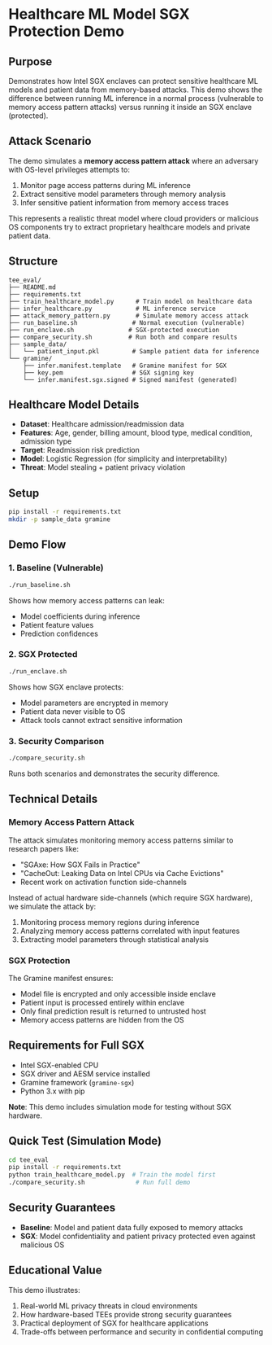 # Healthcare ML Model SGX Protection Demo

## Purpose
Demonstrates how Intel SGX enclaves can protect sensitive healthcare ML models and patient data from memory-based attacks. This demo shows the difference between running ML inference in a normal process (vulnerable to memory access pattern attacks) versus running it inside an SGX enclave (protected).

## Attack Scenario
The demo simulates a **memory access pattern attack** where an adversary with OS-level privileges attempts to:
1. Monitor page access patterns during ML inference
2. Extract sensitive model parameters through memory analysis
3. Infer sensitive patient information from memory access traces

This represents a realistic threat model where cloud providers or malicious OS components try to extract proprietary healthcare models and private patient data.

## Structure
```
tee_eval/
├── README.md
├── requirements.txt
├── train_healthcare_model.py      # Train model on healthcare data
├── infer_healthcare.py            # ML inference service
├── attack_memory_pattern.py       # Simulate memory access attack
├── run_baseline.sh               # Normal execution (vulnerable)
├── run_enclave.sh               # SGX-protected execution
├── compare_security.sh          # Run both and compare results
├── sample_data/
│   └── patient_input.pkl         # Sample patient data for inference
└── gramine/
    ├── infer.manifest.template   # Gramine manifest for SGX
    ├── key.pem                   # SGX signing key
    └── infer.manifest.sgx.signed # Signed manifest (generated)
```

## Healthcare Model Details
- **Dataset**: Healthcare admission/readmission data
- **Features**: Age, gender, billing amount, blood type, medical condition, admission type
- **Target**: Readmission risk prediction
- **Model**: Logistic Regression (for simplicity and interpretability)
- **Threat**: Model stealing + patient privacy violation

## Setup

```bash
pip install -r requirements.txt
mkdir -p sample_data gramine
```

## Demo Flow

### 1. Baseline (Vulnerable)
```bash
./run_baseline.sh
```
Shows how memory access patterns can leak:
- Model coefficients during inference
- Patient feature values
- Prediction confidences

### 2. SGX Protected  
```bash
./run_enclave.sh
```
Shows how SGX enclave protects:
- Model parameters are encrypted in memory
- Patient data never visible to OS
- Attack tools cannot extract sensitive information

### 3. Security Comparison
```bash
./compare_security.sh
```
Runs both scenarios and demonstrates the security difference.

## Technical Details

### Memory Access Pattern Attack
The attack simulates monitoring memory access patterns similar to research papers like:
- "SGAxe: How SGX Fails in Practice" 
- "CacheOut: Leaking Data on Intel CPUs via Cache Evictions"
- Recent work on activation function side-channels

Instead of actual hardware side-channels (which require SGX hardware), we simulate the attack by:
1. Monitoring process memory regions during inference
2. Analyzing memory access patterns correlated with input features
3. Extracting model parameters through statistical analysis

### SGX Protection
The Gramine manifest ensures:
- Model file is encrypted and only accessible inside enclave
- Patient input is processed entirely within enclave
- Only final prediction result is returned to untrusted host
- Memory access patterns are hidden from the OS

## Requirements for Full SGX
- Intel SGX-enabled CPU
- SGX driver and AESM service installed  
- Gramine framework (`gramine-sgx`)
- Python 3.x with pip

**Note**: This demo includes simulation mode for testing without SGX hardware.

## Quick Test (Simulation Mode)
```bash
cd tee_eval
pip install -r requirements.txt
python train_healthcare_model.py  # Train the model first
./compare_security.sh              # Run full demo
```

## Security Guarantees
- **Baseline**: Model and patient data fully exposed to memory attacks
- **SGX**: Model confidentiality and patient privacy protected even against malicious OS

## Educational Value
This demo illustrates:
1. Real-world ML privacy threats in cloud environments
2. How hardware-based TEEs provide strong security guarantees  
3. Practical deployment of SGX for healthcare applications
4. Trade-offs between performance and security in confidential computing
